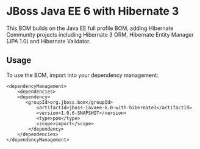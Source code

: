 JBoss Java EE 6 with Hibernate 3
================================

This BOM builds on the Java EE full profile BOM, adding Hibernate Community projects including Hibernate 3 ORM, Hibernate
Entity Manager (JPA 1.0) and Hibernate Validator.

Usage
-----

To use the BOM, import into your dependency management:

    <dependencyManagement>
        <dependencies>
	    <dependency>
	       <groupId>org.jboss.bom</groupId>
               <artifactId>jboss-javaee-6.0-with-hibernate3</artifactId>
               <version>1.0.6-SNAPSHOT</version>
               <type>pom</type>
               <scope>import</scope>
            </dependency>
        </dependencies>
    </dependencyManagement> 

